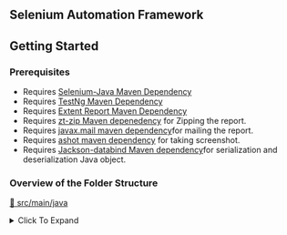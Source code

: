 ## Selenium Automation Framework

## Getting Started

### Prerequisites

- Requires [Selenium-Java Maven Dependency](https://mvnrepository.com/artifact/org.seleniumhq.selenium/selenium-java)
- Requires [TestNg Maven Dependency](https://mvnrepository.com/artifact/org.testng/testng)
- Requires [Extent Report Maven Dependency](https://mvnrepository.com/artifact/com.aventstack/extentreports)
- Requires [zt-zip Maven depenedency](https://mvnrepository.com/artifact/org.zeroturnaround/zt-zip) for Zipping the report.
- Requires [javax.mail maven dependency](https://mvnrepository.com/artifact/com.sun.mail/javax.mail)for mailing the report.
- Requires [ashot maven dependency](https://mvnrepository.com/artifact/ru.yandex.qatools.ashot/ashot) for taking screenshot.
- Requires [Jackson-databind Maven dependency](https://mvnrepository.com/artifact/com.fasterxml.jackson.core/jackson-databind)for serialization and deserialization Java object.
 
 
 ### Overview of the Folder Structure
 
 
[📂 src/main/java](./src/main/java)
<details>
<summary>Click To Expand</summary>

* org.selenium.annotations
	- `FrameworkAnnotations.java :`
	```bash
	In this Java Interface, this is a custom annotation that allows you to tag test methods with metadata such as the author and category.
    It contains two elements:
    - `AuthorType[] author();` → Specifies the author(s) of the test case.
    - `CategoryType[] category();` → Specifies the category of the test case (e.g., Smoke, Regression).
    
    We have Used 2 Annotations : 
    - `@Retention(RetentionPolicy.RUNTIME)` :This specifies that the annotation should be retained at runtime and be available for reflection.In your case, this means that the FrameworkAnnotation can be accessed at runtime using Java Reflection API, which is useful for dynamically handling test cases.
    - `@Target(ElementType.METHOD)` : This means that the annotation can only be applied to methods. In a Selenium project, this typically means test methods in a test class.
	```

</details>
